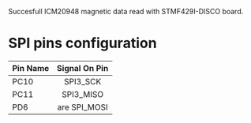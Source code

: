 Succesfull ICM20948 magnetic data read with STMF429I-DISCO board.

# SPI pins configuration

| Pin Name      |Signal On Pin  | 
| ------------- |:-------------:|
| PC10          | SPI3_SCK      |
| PC11          | SPI3_MISO     |
| PD6           | are SPI_MOSI  | 
